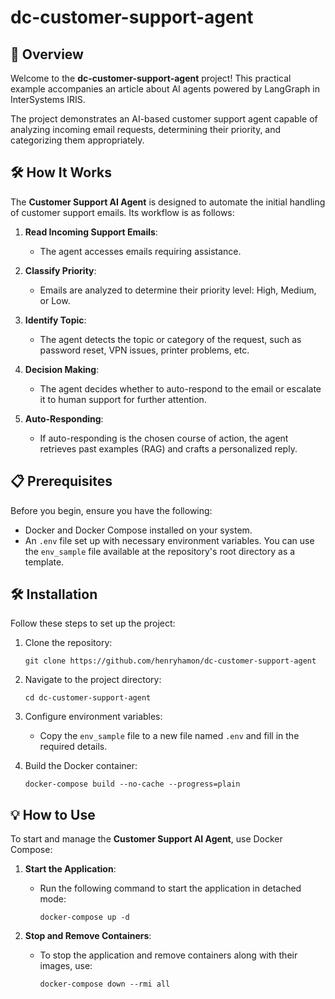 # dc-customer-support-agent

## 📖 Overview

Welcome to the **dc-customer-support-agent** project! This practical example accompanies an article about AI agents powered by LangGraph in InterSystems IRIS. 

The project demonstrates an AI-based customer support agent capable of analyzing incoming email requests, determining their priority, and categorizing them appropriately.

## 🛠️ How It Works

The **Customer Support AI Agent** is designed to automate the initial handling of customer support emails. Its workflow is as follows:

1. **Read Incoming Support Emails**: 
   - The agent accesses emails requiring assistance.
   
2. **Classify Priority**:
   - Emails are analyzed to determine their priority level: High, Medium, or Low.

3. **Identify Topic**:
   - The agent detects the topic or category of the request, such as password reset, VPN issues, printer problems, etc.

4. **Decision Making**:
   - The agent decides whether to auto-respond to the email or escalate it to human support for further attention.

5. **Auto-Responding**: 
   - If auto-responding is the chosen course of action, the agent retrieves past examples (RAG) and crafts a personalized reply.

## 📋 Prerequisites

Before you begin, ensure you have the following:

- Docker and Docker Compose installed on your system.
- An `.env` file set up with necessary environment variables. You can use the `env_sample` file available at the repository's root directory as a template.

## 🛠️ Installation

Follow these steps to set up the project:

1. Clone the repository:
   ```
   git clone https://github.com/henryhamon/dc-customer-support-agent
   ```

2. Navigate to the project directory:
   ```
   cd dc-customer-support-agent
   ```

3. Configure environment variables:
   - Copy the `env_sample` file to a new file named `.env` and fill in the required details.

4. Build the Docker container:
   ```
   docker-compose build --no-cache --progress=plain
   ```

## 💡 How to Use

To start and manage the **Customer Support AI Agent**, use Docker Compose:

1. **Start the Application**:
   - Run the following command to start the application in detached mode:
     ```
     docker-compose up -d
     ```

2. **Stop and Remove Containers**:
   - To stop the application and remove containers along with their images, use:
     ```
     docker-compose down --rmi all
     ```